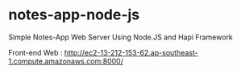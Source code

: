 # notes-app-node-js
Simple Notes-App Web Server Using Node.JS and Hapi Framework


Front-end Web : http://ec2-13-212-153-62.ap-southeast-1.compute.amazonaws.com:8000/